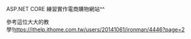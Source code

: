 ASP.NET CORE 練習實作電商購物網站^^

參考這位大大的教學!https://ithelp.ithome.com.tw/users/20141061/ironman/4446?page=2
